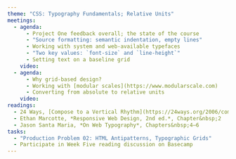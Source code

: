 ```yaml
---
theme: "CSS: Typography Fundamentals; Relative Units"
meetings:
  - agenda:
      - Project One feedback overall; the state of the course
      - "Source formatting: semantic indentation, empty lines"
      - Working with system and web-available typefaces
      - "Two key values: `font-size` and `line-height`"
      - Setting text on a baseline grid
    video:
  - agenda:
      - Why grid-based design?
      - Working with [modular scales](https://www.modularscale.com)
      - Converting from absolute to relative units
    video:
readings:
  - 24 Ways, [Compose to a Vertical Rhythm](https://24ways.org/2006/compose-to-a-vertical-rhythm)
  - Ethan Marcotte, *Responsive Web Design, 2nd ed.*, Chapter&nbsp;2
  - Jason Santa Maria, *On Web Typography*, Chapters&nbsp;4–6
tasks:
  - "Production Problem 02: HTML Antipatterns, Typographic Grids"
  - Participate in Week Five reading discussion on Basecamp
---
```

